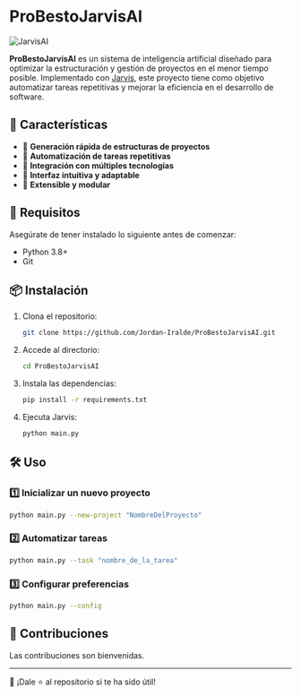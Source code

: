 # ProBestoJarvisAI

![JarvisAI](https://your-image-url.com/banner.png)

**ProBestoJarvisAI** es un sistema de inteligencia artificial diseñado para optimizar la estructuración y gestión de proyectos en el menor tiempo posible. Implementado con [Jarvis](https://github.com/Jordan-Iralde/ProBestoJarvisAI), este proyecto tiene como objetivo automatizar tareas repetitivas y mejorar la eficiencia en el desarrollo de software.

## 🚀 Características
- 🔹 **Generación rápida de estructuras de proyectos**
- 🔹 **Automatización de tareas repetitivas**
- 🔹 **Integración con múltiples tecnologías**
- 🔹 **Interfaz intuitiva y adaptable**
- 🔹 **Extensible y modular**

## 📌 Requisitos

Asegúrate de tener instalado lo siguiente antes de comenzar:

- Python 3.8+
- Git

## 📦 Instalación

1. Clona el repositorio:
   ```sh
   git clone https://github.com/Jordan-Iralde/ProBestoJarvisAI.git
   ```
2. Accede al directorio:
   ```sh
   cd ProBestoJarvisAI
   ```
3. Instala las dependencias:
   ```sh
   pip install -r requirements.txt
   ```
4. Ejecuta Jarvis:
   ```sh
   python main.py
   ```

## 🛠️ Uso

### 1️⃣ Inicializar un nuevo proyecto
```sh
python main.py --new-project "NombreDelProyecto"
```

### 2️⃣ Automatizar tareas
```sh
python main.py --task "nombre_de_la_tarea"
```

### 3️⃣ Configurar preferencias
```sh
python main.py --config
```



## 🤝 Contribuciones

Las contribuciones son bienvenidas.

---

📢 ¡Dale ⭐ al repositorio si te ha sido útil!
